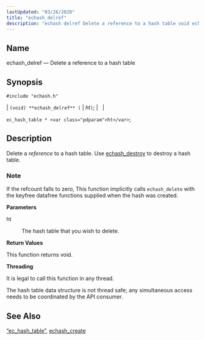 ```yaml
---
lastUpdated: "03/26/2020"
title: "echash_delref"
description: "echash delref Delete a reference to a hash table void echash delref ht ec hash table ht Delete a reference to a hash table Use echash destroy to destroy a hash table If the refcount falls to zero This function implicitly calls echash delete with the keyfree datafree functions supplied..."
---
```


<a name="apis.echash_delref"></a> 
## Name

echash_delref — Delete a reference to a hash table

## Synopsis

`#include "echash.h"`

| `(void) **echash_delref** (` | <var class="pdparam">ht</var>`)`; |   |

`ec_hash_table * <var class="pdparam">ht</var>`;<a name="idp51237888"></a> 
## Description

Delete a *reference* to a hash table. Use [echash_destroy](/momentum/3/3-api/apis-echash-destroy) to destroy a hash table.

### Note

If the refcount falls to zero, This function implicitly calls `echash_delete` with the keyfree datafree functions supplied when the hash was created.

**<a name="idp51241744"></a> Parameters**

<dl class="variablelist">

<dt>ht</dt>

<dd>

The hash table that you wish to delete.

</dd>

</dl>

**<a name="idp51244480"></a> Return Values**

This function returns void.

**<a name="idp51245392"></a> Threading**

It is legal to call this function in any thread.

The hash table data structure is not thread safe; any simultaneous access needs to be coordinated by the API consumer.

<a name="idp51247392"></a> 
## See Also

[“ec_hash_table”](/momentum/3/3-api/structs-ec-hash-table), [echash_create](/momentum/3/3-api/apis-echash-create)